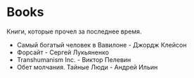 # Books

Книги, которые прочел за последнее время.

- Самый богатый человек в Вавилоне - Джордж Клейсон
- Форсайт - Сергей Лукьяненко
- Transhumanism Inc. - Виктор Пелевин
- Обет молчания. Тайные Люди - Андрей Ильин
